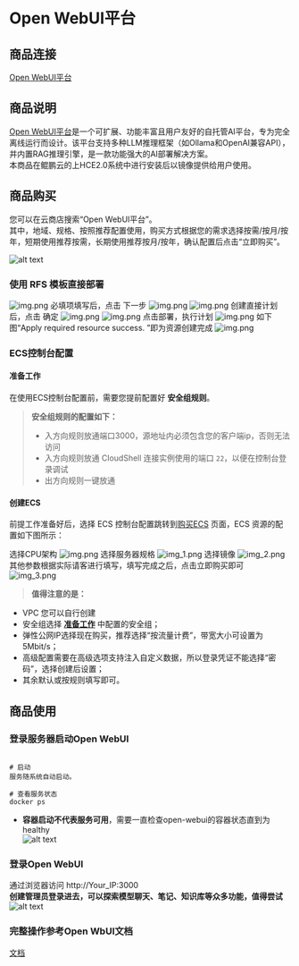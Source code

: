 # Open WebUI平台
## 商品连接
[Open WebUI平台](https://marketplace.huaweicloud.com/hidden/contents/8ae48a35-d88c-48d9-9ca8-6e8f5e1ca2b2#productid=OFFI1151329161185636352)

## 商品说明
[Open WebUI平台](https://github.com/open-webui/open-webui/)是一个可扩展、功能丰富且用户友好的自托管AI平台，专为完全离线运行而设计。该平台支持多种LLM推理框架（如Ollama和OpenAI兼容API），并内置RAG推理引擎，是一款功能强大的AI部署解决方案。<br>
本商品在鲲鹏云的上HCE2.0系统中进行安装后以镜像提供给用户使用。

## 商品购买
您可以在云商店搜索“Open WebUI平台”。<br>
其中，地域、规格、按照推荐配置使用，购买方式根据您的需求选择按需/按月/按年，短期使用推荐按需，长期使用推荐按月/按年，确认配置后点击“立即购买”。

![alt text](./images/image.png)

### 使用 RFS 模板直接部署
![img.png](images/img1.png)
必填项填写后，点击 下一步
![img.png](images/img2.png)
![img.png](images/img3.png)
创建直接计划后，点击 确定
![img.png](images/img4.png)
![img.png](images/img5.png)
点击部署，执行计划
![img.png](images/img6.png)
如下图“Apply required resource success. ”即为资源创建完成
![img.png](images/img7.png)

### ECS控制台配置
#### 准备工作

在使用ECS控制台配置前，需要您提前配置好 **安全组规则**。

> **安全组规则的配置如下：**
> - 入方向规则放通端口3000，源地址内必须包含您的客户端ip，否则无法访问
> - 入方向规则放通 CloudShell 连接实例使用的端口 `22`，以便在控制台登录调试
> - 出方向规则一键放通

#### 创建ECS

前提工作准备好后，选择 ECS 控制台配置跳转到[购买ECS](https://support.huaweicloud.com/qs-ecs/ecs_01_0103.html) 页面，ECS 资源的配置如下图所示：

选择CPU架构
![img.png](images/img8.png)
选择服务器规格
![img_1.png](images/img_1.png)
选择镜像
![img_2.png](images/img_2.png)
其他参数根据实际请客进行填写，填写完成之后，点击立即购买即可
![img_3.png](images/img_3.png)


> **值得注意的是：**
- VPC 您可以自行创建
- 安全组选择 [**准备工作**](#准备工作) 中配置的安全组；
- 弹性公网IP选择现在购买，推荐选择“按流量计费”，带宽大小可设置为5Mbit/s；
- 高级配置需要在高级选项支持注入自定义数据，所以登录凭证不能选择“密码”，选择创建后设置；
- 其余默认或按规则填写即可。

 ## 商品使用
 
 ### 登录服务器启动Open WebUI
```shell

# 启动
服务随系统自动启动。

# 查看服务状态
docker ps
``` 
- **容器启动不代表服务可用**，需要一直检查open-webui的容器状态直到为healthy<br>
![alt text](./images/imageA-2.png)


 ### 登录Open WebUI
通过浏览器访问   http://Your_IP:3000  <br>
**创建管理员登录进去，可以探索模型聊天、笔记、知识库等众多功能，值得尝试**
![alt text](./images/imageB.png)

### 完整操作参考Open WbUI文档
[文档](https://docs.openwebui.com/)
